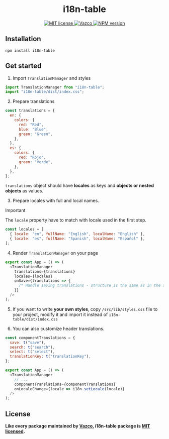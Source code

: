 <h1 align="center">i18n-table</h1>

<p align="center">
  <a href="https://github.com/vazco/i18n-table/blob/master/LICENSE">
    <img src="https://img.shields.io/github/license/vazco/i18n-table" alt="MIT license" />
  </a>
  <a href="https://vazco.eu">
    <img src="https://img.shields.io/badge/vazco-package-blue.svg" alt="Vazco">
  </a>
  <a href="https://npmjs.org/package/i18n-table">
    <img src="https://img.shields.io/npm/v/i18n-table.svg" alt="NPM version" />
  </a>
</p>

## Installation

```
npm install i18n-table
```

## Get started

1. Import `TranslationManager` and styles

```js
import TranslationManager from "i18n-table";
import "i18n-table/dist/index.css";
```

2. Prepare translations

```js
const translations = {
  en: {
    colors: {
      red: "Red",
      blue: "Blue",
      green: "Green",
    },
  },
  es: {
    colors: {
      red: "Rojo",
      green: "Verde",
    },
  },
};
```

`translations` object should have **locales** as keys and **objects or nested objects** as values.

3. Prepare locales with full and local names.

> [!IMPORTANT]
> The `locale` property have to match with locale used in the first step.

```js
const locales = [
  { locale: "en", fullName: "English", localName: "English" },
  { locale: "es", fullName: "Spanish", localName: "Español" },
];
```

4. Render `TranslationManager` on your page

```js
export const App = () => (
  <TranslationManager
    translations={translations}
    locales={locales}
    onSave={translations => {
      /* Handle saving translations - structure is the same as in the step 2. */
    }}
  />
);
```

5. If you want to write **your own styles**, copy `/src/lib/styles.css` file to your project, modify it and import it instead of `i18n-table/dist/index.css`

6. You can also customize header translations.

```js
const componentTranslations = {
  save: t("save"),
  search: t("search"),
  select: t("select"),
  translationKey: t("translationKey"),
};

export const App = () => (
  <TranslationManager
    // ...
    componentTranslations={componentTranslations}
    onLocaleChange={locale => i18n.setLocale(locale)}
  />
);
```

## License

**Like every package maintained by [Vazco](https://vazco.eu/), i18n-table package is [MIT licensed](https://github.com/vazco/i18n-table/blob/master/LICENSE).**
